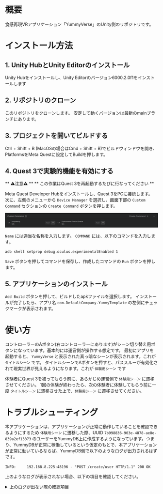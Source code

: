# 概要
食感再現VRアプリケーション「YummyVerse」のUnity側のリポジトリです。

# インストール方法

## 1. Unity HubとUnity Editorのインストール
Unity Hubをインストールし、Unity Editorのバージョン6000.2.0f1をインストールします

## 2. リポジトリのクローン
このリポジトリをクローンします。
安定して動くバージョンは最新のmainブランチにあります。

## 3. プロジェクトを開いてビルドする
Ctrl + Shift + B (MacOSの場合はCmd + Shift + B)でビルドウィンドウを開き、PlatformsをMeta Questに設定してBuildを押します。


## 4. Quest 3で実験的機能を有効にする
** ⚠️注意⚠️ **
** この作業はQuest 3を再起動するたびに行なってください **

Meta Quest Developer Hubをインストールし、Quest 3をPCに接続します。
次に、左側のメニューから `Device Manager` を選択し、画面下部の `Custom Command` セクションの `Create Command` ボタンを押します。

![Custom Command](./docs_image/adb.png)

`Name` には適当な名称を入力します。 `COMMAND` には、以下のコマンドを入力します。

``` 
adb shell setprop debug.oculus.experimentalEnabled 1
```

`Save` ボタンを押してコマンドを保存し、作成したコマンドの `Run` ボタンを押します。

## 5. アプリケーションのインストール
 `Add Build` ボタンを押して、ビルドしたapkファイルを選択します。
インストールが完了したら、アプリ名 `com.DefaultCompany.YummyTemplate` の左側にチェックマークが表示されます。

# 使い方
コントローラーのAボタン(右コントローラーにあります)がシーン切り替え用ボタンになっています。基本的には運営側が操作する想定です。
最初にアプリを起動すると、 `YummyVerse` と表示された真っ暗なシーンが表示されます。これが `タイトルシーン` です。
タイトルシーンでAボタンを押すと、パススルーが有効化されて現実世界が見えるようになります。これが `体験用シーン` です

体験者にQuest 3を被ってもらう前に、あらかじめ運営側で `体験用シーン` に遷移させてください。
1回の体験が終わったら、次の体験者に体験してもらう前に一度 `タイトルシーン` に遷移させた上で、`体験用シーン` に遷移させてください。

# トラブルシューティング
本アプリケーションは、アプリケーションが正常に動作していることを確認できるようにするため `体験用シーン` に遷移した際、UUID `7b998836-903e-4878-ae8e-839a2ef13373` のユーザーをYummyDB上に作成するようになっています。つまり、YummyDBが正常に稼働しているという仮定のもとで、本アプリケーションが正常に動いているならば、YummyDB側で以下のようなログが出力されるはずです。

`INFO:     192.168.8.225:48196 - "POST /create/user HTTP/1.1" 200 OK`

上のようなログが表示されない場合、以下の項目を確認してください。
<details><summary>上のログが出ない際の確認項目</summary>
 
## Quest 3がインターネットに接続しているか
Quest 3のWi-Fi設定を確認してください。

## APIエンドポイントの設定が間違っていないか
`Assets/FoodDB/Scripts/Model/TestFoodDBHandler.cs` の変数 ` private const string APIEndpoint` がAPIエンドポイントのURLになっています。URLが実際に運用されているサーバーのものと一致するかどうか確認してください。一致していなかった場合、この変数を正しいURLに変更して再び アプリケーションのビルドを行なってください。
</details>
